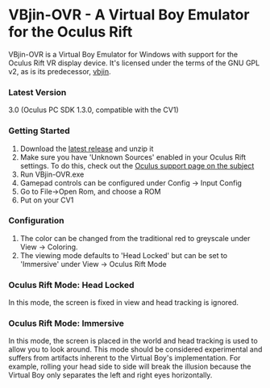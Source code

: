 # VBjin-OVR - A Virtual Boy Emulator for the Oculus Rift

VBjin-OVR is a Virtual Boy Emulator for Windows with support for the Oculus Rift VR display device. It's licensed under the terms of the GNU GPL v2, as is its predecessor, [vbjin].

### Latest Version
3.0 (Oculus PC SDK 1.3.0, compatible with the CV1)

### Getting Started
1. Download the [latest release] and unzip it
2. Make sure you have 'Unknown Sources' enabled in your Oculus Rift settings. To do this, check out the [Oculus support page on the subject]
3. Run VBjin-OVR.exe
4. Gamepad controls can be configured under Config -> Input Config
5. Go to File->Open Rom, and choose a ROM
6. Put on your CV1

### Configuration
1. The color can be changed from the traditional red to greyscale under View -> Coloring.
2. The viewing mode defaults to 'Head Locked' but can be set to 'Immersive' under View -> Oculus Rift Mode

### Oculus Rift Mode: Head Locked
In this mode, the screen is fixed in view and head tracking is ignored.

### Oculus Rift Mode: Immersive
In this mode, the screen is placed in the world and head tracking is used to allow you to look around. This mode should be considered experimental and suffers from artifacts inherent to the Virtual Boy's implementation. For example, rolling your head side to side will break the illusion because the Virtual Boy only separates the left and right eyes horizontally.

[latest release]: <https://github.com/braindx/vbjin-ovr>
[vbjin]: <https://code.google.com/archive/p/vbjin>
[Oculus support page on the subject]: <https://support.oculus.com/878170922281071>